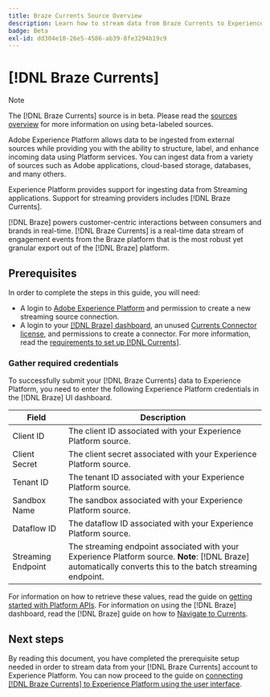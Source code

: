 ```yaml
---
title: Braze Currents Source Overview
description: Learn how to stream data from Braze Currents to Experience Platform.
badge: Beta
exl-id: dd304e10-26e5-4586-ab39-8fe3294b19c9
---
```

# [!DNL Braze Currents]

>[!NOTE]
>
>The [!DNL Braze Currents] source is in beta. Please read the [sources overview](../../home.md#terms-and-conditions) for more information on using beta-labeled sources.

Adobe Experience Platform allows data to be ingested from external sources while providing you with the ability to structure, label, and enhance incoming data using Platform services. You can ingest data from a variety of sources such as Adobe applications, cloud-based storage, databases, and many others.

Experience Platform provides support for ingesting data from Streaming applications. Support for streaming providers includes [!DNL Braze Currents].

[!DNL Braze] powers customer-centric interactions between consumers and brands in real-time. [!DNL Braze Currents] is a real-time data stream of engagement events from the Braze platform that is the most robust yet granular export out of the [!DNL Braze] platform. 

## Prerequisites

In order to complete the steps in this guide, you will need:

* A login to [Adobe Experience Platform](https://platform.adobe.com) and permission to create a new streaming source connection.
* A login to your [[!DNL Braze] dashboard](https://dashboard.braze.com/sign_in), an unused [Currents Connector license](https://www.braze.com/docs/user_guide/data_and_analytics/braze_currents), and permissions to create a connector. For more information, read the [requirements to set up [!DNL Currents]](https://www.braze.com/docs/user_guide/data_and_analytics/braze_currents/setting_up_currents/#requirements).

### Gather required credentials

To successfully submit your [!DNL Braze Currents] data to Experience Platform, you need to enter the following Experience Platform credentials in the [!DNL Braze] UI dashboard.

| Field | Description |
| --- | --- |
| Client ID | The client ID associated with your Experience Platform source. |
| Client Secret | The client secret associated with your Experience Platform source. |
| Tenant ID | The tenant ID associated with your Experience Platform source. |
| Sandbox Name | The sandbox associated with your Experience Platform source. |
| Dataflow ID | The dataflow ID associated with your Experience Platform source. |
| Streaming Endpoint | The streaming endpoint associated with your Experience Platform source. **Note**: [!DNL Braze] automatically converts this to the batch streaming endpoint. |

For information on how to retrieve these values, read the guide on [getting started with Platform APIs](../../../landing/api-authentication.md). For information on using the [!DNL Braze] dashboard, read the [!DNL Braze] guide on how to [Navigate to Currents](https://www.braze.com/docs/user_guide/data_and_analytics/braze_currents/setting_up_currents/#step-2-navigate-to-currents).

## Next steps

By reading this document, you have completed the prerequisite setup needed in order to stream data from your [!DNL Braze Currents] account to Experience Platform. You can now proceed to the guide on [connecting [!DNL Braze Currents] to Experience Platform using the user interface](../../tutorials/ui/create/marketing-automation/braze.md).
